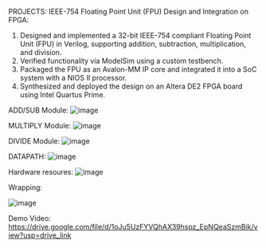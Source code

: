 PROJECTS: IEEE-754 Floating Point Unit (FPU) Design and Integration on FPGA: 
1) Designed and implemented a 32-bit IEEE-754 compliant Floating Point Unit (FPU) in Verilog, supporting addition, subtraction, multiplication, and division. 
2) Verified functionality via ModelSim using a custom testbench. 
3) Packaged the FPU as an Avalon-MM IP core and integrated it into a SoC system with a NIOS II processor. 
4) Synthesized and deployed the design on an Altera DE2 FPGA board using Intel Quartus Prime. 

ADD/SUB Module:
![image](https://github.com/user-attachments/assets/9408dd8b-b52a-452b-b161-c5706fee16a3)


MULTIPLY Module:
![image](https://github.com/user-attachments/assets/878ccc0a-a7eb-4e5f-b325-e84857d16354)


DIVIDE Module:
![image](https://github.com/user-attachments/assets/093642f9-a712-4ed8-901e-c2afd84a03bd)


DATAPATH:
![image](https://github.com/user-attachments/assets/906affb9-6c04-4d61-8f2c-32cb92d12c55)


Hardware resoures:
![image](https://github.com/user-attachments/assets/ee9d23fa-6ce7-4ff8-9857-6d21abb9a8d8)


Wrapping:

![image](https://github.com/user-attachments/assets/0b03dbe7-bd99-490b-a6ee-aacabc0fae13)


Demo Video:
https://drive.google.com/file/d/1oJu5UzFYVQhAX39hspz_EpNQeaSzmBik/view?usp=drive_link

